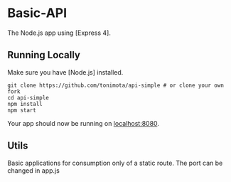 # Basic-API

The Node.js app using [Express 4].


## Running Locally

Make sure you have [Node.js] installed.

```
git clone https://github.com/tonimota/api-simple # or clone your own fork
cd api-simple
npm install
npm start
```

Your app should now be running on [localhost:8080](http://localhost:8080/).

## Utils

Basic applications for consumption only of a static route.
The port can be changed in app.js
